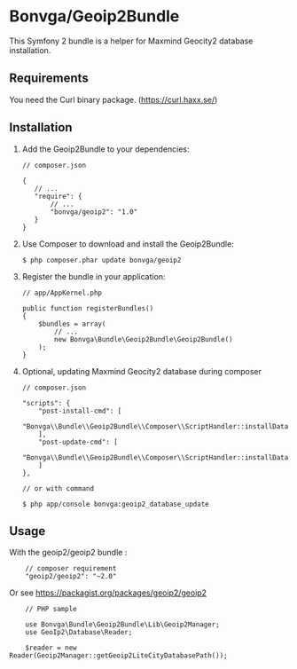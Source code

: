 # Bonvga/Geoip2Bundle

This Symfony 2 bundle is a helper for Maxmind Geocity2 database installation.

Requirements
------------

You need the Curl binary package. (https://curl.haxx.se/)

Installation
------------

 1. Add the Geoip2Bundle to your dependencies:

        // composer.json

        {
           // ...
           "require": {
               // ...
               "bonvga/geoip2": "1.0"
           }
        }

 2. Use Composer to download and install the Geoip2Bundle:

        $ php composer.phar update bonvga/geoip2

 3. Register the bundle in your application:

        // app/AppKernel.php

        public function registerBundles()
        {
            $bundles = array(
                // ...
                new Bonvga\Bundle\Geoip2Bundle\Geoip2Bundle()
            );
        }

 4. Optional, updating Maxmind Geocity2 database during composer

        // composer.json

        "scripts": {
            "post-install-cmd": [
                "Bonvga\\Bundle\\Geoip2Bundle\\Composer\\ScriptHandler::installDatabase"
            ],
            "post-update-cmd": [
                "Bonvga\\Bundle\\Geoip2Bundle\\Composer\\ScriptHandler::installDatabase"
            ]
        },

        // or with command

        $ php app/console bonvga:geoip2_database_update

Usage
-----

With the geoip2/geoip2 bundle :

        // composer requirement
        "geoip2/geoip2": "~2.0"

Or see https://packagist.org/packages/geoip2/geoip2

        // PHP sample

        use Bonvga\Bundle\Geoip2Bundle\Lib\Geoip2Manager;
        use GeoIp2\Database\Reader;

        $reader = new Reader(Geoip2Manager::getGeoip2LiteCityDatabasePath());
